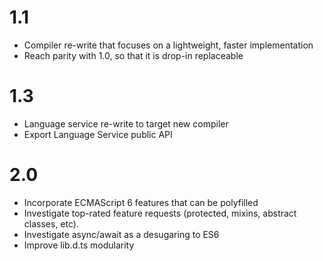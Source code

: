 # 1.1

* Compiler re-write that focuses on a lightweight, faster implementation
* Reach parity with 1.0, so that it is drop-in replaceable

# 1.3

* Language service re-write to target new compiler
* Export Language Service public API

# 2.0

* Incorporate ECMAScript 6 features that can be polyfilled
* Investigate top-rated feature requests (protected, mixins, abstract classes, etc). 
* Investigate async/await as a desugaring to ES6
* Improve lib.d.ts modularity